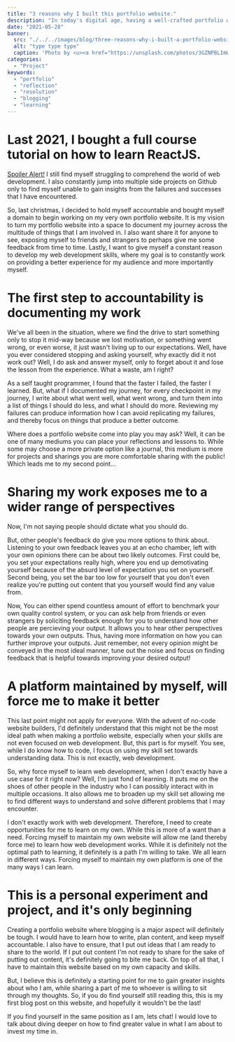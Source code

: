 ```yaml
---
title: "3 reasons why I built this portfolio website."
description: "In today's digital age, having a well-crafted portfolio website can be the key to unlocking new career opportunities and showcasing your skills to a global audience. As a creator myself, I understand the power of a great portfolio website, which is why I'm excited to share the three main reasons behind why I built mine."
date: "2021-05-28"
banner:
  src: "./../../images/blog/three-reasons-why-i-built-a-portfolio-website/kenny-eliason-3GZNPBLImWc-unsplash.jpg"
  alt: "type type type"
  caption: 'Photo by <u><a href="https://unsplash.com/photos/3GZNPBLImWc">Kenny Eliason</a></u>'
categories:
  - "Project"
keywords:
  - "portfolio"
  - "reflection"
  - "resolution"
  - "blogging"
  - "learning"
---
```


# Last 2021, I bought a full course tutorial on how to learn ReactJS. 
<u>Spoiler Alert!</u> I still find myself struggling to comprehend the world of web development. I also constantly jump into multiple side projects on Github only to find myself unable to gain insights from the failures and successes that I have encountered. 

So, last christmas, I decided to hold myself accountable and bought myself a domain to begin working on my very own portfolio website. It is my vision to turn my portfolio website into a space to document my journey across the multitude of things that I am involved in. I also want share it for anyone to see, exposing myself to friends and strangers to perhaps give me some feedback from time to time. Lastly, I want to give myself a constant reason to develop my web development skills, where my goal is to constantly work on providing a better experience for my audience and more importantly myself.

# The first step to accountability is documenting my work
We've all been in the situation, where we find the drive to start something only to stop it mid-way because we lost motivation, or something went wrong, or even worse, it just wasn't living up to our expectations. Well, have you ever considered stopping and asking yourself, why exactly did it not work out? Well, I do ask and answer myself, only to forget about it and lose the lesson from the experience. What a waste, am I right?

As a self taught programmer, I found that the faster I failed, the faster I learned. But, what if I documented my journey, for every checkpoint in my journey, I write about what went well, what went wrong, and turn them into a list of things I should do less, and what I should do more. Reviewing my failures can produce information how I can avoid replicating my failures, and thereby focus on things that produce a better outcome. 

Where does a portfolio website come into play you may ask? Well, it can be one of many mediums you can place your reflections and lessons to. While some may choose a more private option like a journal, this medium is more for projects and sharings you are more comfortable sharing with the public! Which leads me to my second point...

# Sharing my work exposes me to a wider range of perspectives
Now, I'm not saying people should dictate what you should do. 

But, other people's feedback do give you more options to think about. Listening to your own feedback leaves you at an echo chamber, left with your own opinions there can be about two likely outcomes. First could be, you set your expectations really high, where you end up demotivating yourself because of the absurd level of expectation you set on yourself. Second being, you set the bar too low for yourself that you don't even realize you're putting out content that you yourself would find any value from. 

Now, You can either spend countless amount of effort to benchmark your own quality control system, or you can ask help from friends or even strangers by soliciting feedback enough for you to understand how other people are percieving your output. It allows you to hear other perspectives towards your own outputs. Thus, having more information on how you can further improve your outputs. Just remember, not every opinion might be conveyed in the most ideal manner, tune out the noise and focus on finding feedback that is helpful towards improving your desired output!

# A platform maintained by myself, will force me to make it better
This last point might not apply for everyone. With the advent of no-code website builders, I'd definitely understand that this might not be the most ideal path when making a portfolio website, especially when your skills are not even focused on web development. But, this part is for myself. You see, while I do know how to code, I focus on using my skill set towards understanding data. This is not exactly, web development.

So, why force myself to learn web development, when I don't exactly have a use case for it right now? Well, I'm just fond of learning. It puts me on the shoes of other people in the industry who I can possibly interact with in multiple occasions. It also allows me to broaden up my skill set allowing me to find different ways to understand and solve different problems that I may encounter. 

I don't exactly work with web development. Therefore, I need to create opportunities for me to learn on my own. While this is more of a want than a need. Forcing myself to maintain my own website will allow me (and thereby force me) to learn how web development works. While it is definitely not the optimal path to learning, it definitely is a path I'm willing to take. We all learn in different ways. Forcing myself to maintain my own platform is one of the many ways I can learn.

# This is a personal experiment and project, and it's only beginning
Creating a portfolio website where blogging is a major aspect will definitely be tough. I would have to learn how to write, plan content, and keep myself accountable. I also have to ensure, that I put out ideas that I am ready to share to the world. If I put out content I'm not ready to share for the sake of putting out content, it's definitely going to bite me back. On top of all that, I have to maintain this website based on my own capacity and skills. 

But, I believe this is definitely a starting point for me to gain greater insights about who I am, while sharing a part of me to whoever is willing to sit through my thoughts. So, if you do find yourself still reading this, this is my first blog post on this website, and hopefully it wouldn't be the last! 

If you find yourself in the same position as I am, lets chat! I would love to talk about diving deeper on how to find greater value in what I am about to invest my time in.